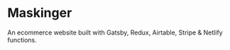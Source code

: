 # Maskinger

An ecommerce website built with Gatsby, Redux, Airtable, Stripe & Netlify functions.


